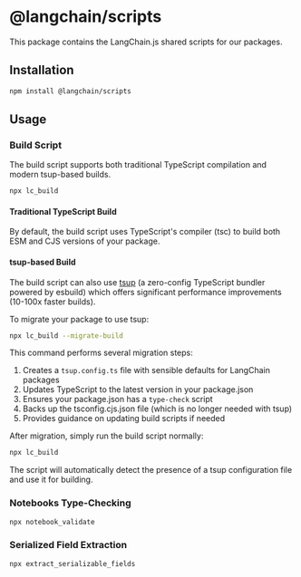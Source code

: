 # @langchain/scripts

This package contains the LangChain.js shared scripts for our packages.

## Installation

```bash npm2yarn
npm install @langchain/scripts
```

## Usage

### Build Script

The build script supports both traditional TypeScript compilation and modern tsup-based builds.

```bash
npx lc_build
```

#### Traditional TypeScript Build

By default, the build script uses TypeScript's compiler (tsc) to build both ESM and CJS versions of your package.

#### tsup-based Build

The build script can also use [tsup](https://github.com/egoist/tsup) (a zero-config TypeScript bundler powered by esbuild) which offers significant performance improvements (10-100x faster builds).

To migrate your package to use tsup:

```bash
npx lc_build --migrate-build
```

This command performs several migration steps:
1. Creates a `tsup.config.ts` file with sensible defaults for LangChain packages
2. Updates TypeScript to the latest version in your package.json
3. Ensures your package.json has a `type-check` script
4. Backs up the tsconfig.cjs.json file (which is no longer needed with tsup)
5. Provides guidance on updating build scripts if needed

After migration, simply run the build script normally:

```bash
npx lc_build
```

The script will automatically detect the presence of a tsup configuration file and use it for building.

### Notebooks Type-Checking

```bash
npx notebook_validate
```

### Serialized Field Extraction 

```bash
npx extract_serializable_fields
```
